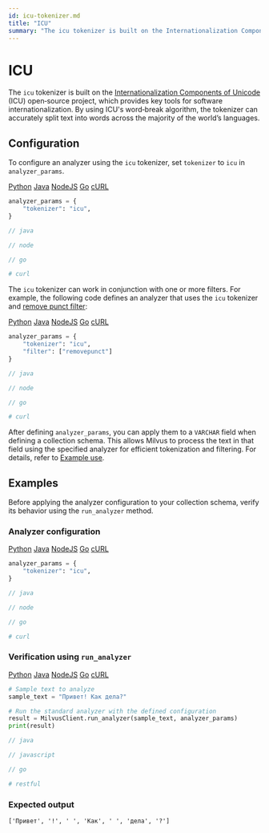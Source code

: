 ```yaml
---
id: icu-tokenizer.md
title: "ICU"
summary: "The icu tokenizer is built on the Internationalization Components of Unicode (ICU) open‑source project, which provides key tools for software internationalization. By using ICU's word‑break algorithm, the tokenizer can accurately split text into words across the majority of the world’s languages."
---
```


# ICU

The `icu` tokenizer is built on the [Internationalization Components of Unicode](http://site.icu-project.org/) (ICU) open‑source project, which provides key tools for software internationalization. By using ICU's word‑break algorithm, the tokenizer can accurately split text into words across the majority of the world’s languages.

## Configuration

To configure an analyzer using the `icu` tokenizer, set `tokenizer` to `icu` in `analyzer_params`.

<div class="multipleCode">
    <a href="#python">Python</a>
    <a href="#java">Java</a>
    <a href="#javascript">NodeJS</a>
    <a href="#go">Go</a>
    <a href="#bash">cURL</a>
</div>

```python
analyzer_params = {
    "tokenizer": "icu",
}
```

```java
// java
```

```javascript
// node
```

```go
// go
```

```bash
# curl
```

The `icu` tokenizer can work in conjunction with one or more filters. For example, the following code defines an analyzer that uses the `icu` tokenizer and [remove punct filter](removepunct-filter.md):

<div class="multipleCode">
    <a href="#python">Python</a>
    <a href="#java">Java</a>
    <a href="#javascript">NodeJS</a>
    <a href="#go">Go</a>
    <a href="#bash">cURL</a>
</div>

```python
analyzer_params = {
    "tokenizer": "icu",
    "filter": ["removepunct"]
}
```

```java
// java
```

```javascript
// node
```

```go
// go
```

```bash
# curl
```

After defining `analyzer_params`, you can apply them to a `VARCHAR` field when defining a collection schema. This allows Milvus to process the text in that field using the specified analyzer for efficient tokenization and filtering. For details, refer to [Example use](analyzer-overview.md#Example-use).

## Examples

Before applying the analyzer configuration to your collection schema, verify its behavior using the `run_analyzer` method.

### Analyzer configuration

<div class="multipleCode">
    <a href="#python">Python</a>
    <a href="#java">Java</a>
    <a href="#javascript">NodeJS</a>
    <a href="#go">Go</a>
    <a href="#bash">cURL</a>
</div>

```python
analyzer_params = {
    "tokenizer": "icu",
}
```

```java
// java
```

```javascript
// node
```

```go
// go
```

```bash
# curl
```

### Verification using `run_analyzer`

<div class="multipleCode">
    <a href="#python">Python</a>
    <a href="#java">Java</a>
    <a href="#javascript">NodeJS</a>
    <a href="#go">Go</a>
    <a href="#bash">cURL</a>
</div>

```python
# Sample text to analyze
sample_text = "Привет! Как дела?"

# Run the standard analyzer with the defined configuration
result = MilvusClient.run_analyzer(sample_text, analyzer_params)
print(result)
```

```java
// java
```

```javascript
// javascript
```

```go
// go
```

```bash
# restful
```

### Expected output

```plaintext
['Привет', '!', ' ', 'Как', ' ', 'дела', '?']
```

